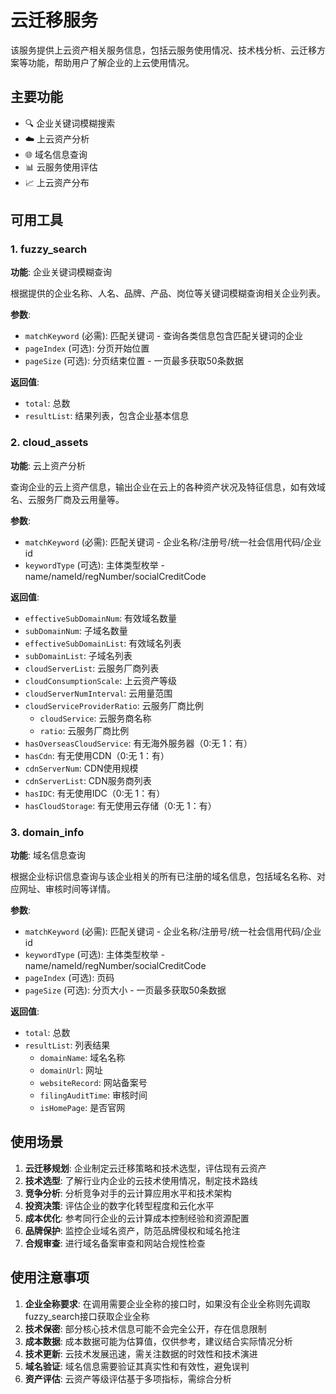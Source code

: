 # 云迁移服务

该服务提供上云资产相关服务信息，包括云服务使用情况、技术栈分析、云迁移方案等功能，帮助用户了解企业的上云使用情况。

## 主要功能

- 🔍 企业关键词模糊搜索
- ☁️ 上云资产分析
- 🌐 域名信息查询
- 📊 云服务使用评估
- 📈 上云资产分布

## 可用工具

### 1. fuzzy_search
**功能**: 企业关键词模糊查询

根据提供的企业名称、人名、品牌、产品、岗位等关键词模糊查询相关企业列表。

**参数**:
- `matchKeyword` (必需): 匹配关键词 - 查询各类信息包含匹配关键词的企业
- `pageIndex` (可选): 分页开始位置
- `pageSize` (可选): 分页结束位置 - 一页最多获取50条数据

**返回值**:
- `total`: 总数
- `resultList`: 结果列表，包含企业基本信息

### 2. cloud_assets
**功能**: 云上资产分析

查询企业的云上资产信息，输出企业在云上的各种资产状况及特征信息，如有效域名、云服务厂商及云用量等。

**参数**:
- `matchKeyword` (必需): 匹配关键词 - 企业名称/注册号/统一社会信用代码/企业id
- `keywordType` (可选): 主体类型枚举 - name/nameId/regNumber/socialCreditCode

**返回值**:
- `effectiveSubDomainNum`: 有效域名数量
- `subDomainNum`: 子域名数量
- `effectiveSubDomainList`: 有效域名列表
- `subDomainList`: 子域名列表
- `cloudServerList`: 云服务厂商列表
- `cloudConsumptionScale`: 上云资产等级
- `cloudServerNumInterval`: 云用量范围
- `cloudServiceProviderRatio`: 云服务厂商比例
  - `cloudService`: 云服务商名称
  - `ratio`: 云服务厂商比例
- `hasOverseasCloudService`: 有无海外服务器（0:无 1：有）
- `hasCdn`: 有无使用CDN（0:无 1：有）
- `cdnServerNum`: CDN使用规模
- `cdnServerList`: CDN服务商列表
- `hasIDC`: 有无使用IDC（0:无 1：有）
- `hasCloudStorage`: 有无使用云存储（0:无 1：有）

### 3. domain_info
**功能**: 域名信息查询

根据企业标识信息查询与该企业相关的所有已注册的域名信息，包括域名名称、对应网址、审核时间等详情。

**参数**:
- `matchKeyword` (必需): 匹配关键词 - 企业名称/注册号/统一社会信用代码/企业id
- `keywordType` (可选): 主体类型枚举 - name/nameId/regNumber/socialCreditCode
- `pageIndex` (可选): 页码
- `pageSize` (可选): 分页大小 - 一页最多获取50条数据

**返回值**:
- `total`: 总数
- `resultList`: 列表结果
  - `domainName`: 域名名称
  - `domainUrl`: 网址
  - `websiteRecord`: 网站备案号
  - `filingAuditTime`: 审核时间
  - `isHomePage`: 是否官网

## 使用场景

1. **云迁移规划**: 企业制定云迁移策略和技术选型，评估现有云资产
2. **技术选型**: 了解行业内企业的云技术使用情况，制定技术路线
3. **竞争分析**: 分析竞争对手的云计算应用水平和技术架构
4. **投资决策**: 评估企业的数字化转型程度和云化水平
5. **成本优化**: 参考同行企业的云计算成本控制经验和资源配置
6. **品牌保护**: 监控企业域名资产，防范品牌侵权和域名抢注
7. **合规审查**: 进行域名备案审查和网站合规性检查

## 使用注意事项

1. **企业全称要求**: 在调用需要企业全称的接口时，如果没有企业全称则先调取fuzzy_search接口获取企业全称
2. **技术保密**: 部分核心技术信息可能不会完全公开，存在信息限制
3. **成本数据**: 成本数据可能为估算值，仅供参考，建议结合实际情况分析
4. **技术更新**: 云技术发展迅速，需关注数据的时效性和技术演进
5. **域名验证**: 域名信息需要验证其真实性和有效性，避免误判
6. **资产评估**: 云资产等级评估基于多项指标，需综合分析 